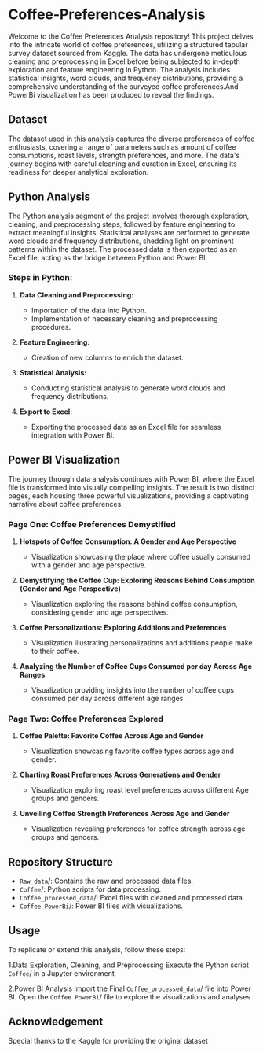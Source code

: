 # Coffee-Preferences-Analysis

Welcome to the Coffee Preferences Analysis repository! This project delves into the intricate world of coffee preferences, utilizing a structured tabular survey dataset sourced from Kaggle. The data has undergone meticulous cleaning and preprocessing in Excel before being subjected to in-depth exploration and feature engineering in Python. The analysis includes statistical insights, word clouds, and frequency distributions, providing a comprehensive understanding of the surveyed coffee preferences.And PowerBi visualization has been produced to reveal the findings.

## Dataset

The dataset used in this analysis captures the diverse preferences of coffee enthusiasts, covering a range of parameters such as amount of coffee consumptions, roast levels, strength preferences, and more. The data's journey begins with careful cleaning and curation in Excel, ensuring its readiness for deeper analytical exploration.

## Python Analysis

The Python analysis segment of the project involves thorough exploration, cleaning, and preprocessing steps, followed by feature engineering to extract meaningful insights. Statistical analyses are performed to generate word clouds and frequency distributions, shedding light on prominent patterns within the dataset. The processed data is then exported as an Excel file, acting as the bridge between Python and Power BI.

### Steps in Python:

1. **Data Cleaning and Preprocessing:**
   - Importation of the data into Python.
   - Implementation of necessary cleaning and preprocessing procedures.

2. **Feature Engineering:**
   - Creation of new columns to enrich the dataset.

3. **Statistical Analysis:**
   - Conducting statistical analysis to generate word clouds and frequency distributions.

4. **Export to Excel:**
   - Exporting the processed data as an Excel file for seamless integration with Power BI.

## Power BI Visualization

The journey through data analysis continues with Power BI, where the Excel file is transformed into visually compelling insights. The result is two distinct pages, each housing three powerful visualizations, providing a captivating narrative about coffee preferences.

### Page One: Coffee Preferences Demystified

1. **Hotspots of Coffee Consumption: A Gender and Age Perspective**
   - Visualization showcasing the place where coffee usually consumed with a gender and age perspective.

2. **Demystifying the Coffee Cup: Exploring Reasons Behind Consumption (Gender and Age Perspective)**
   - Visualization exploring the reasons behind coffee consumption, considering gender and age perspectives.

3. **Coffee Personalizations: Exploring Additions and Preferences**
   - Visualization illustrating personalizations and additions people make to their coffee.

4. **Analyzing the Number of Coffee Cups Consumed per day Across Age Ranges**
   - Visualization providing insights into the number of coffee cups consumed per day across different age ranges.

### Page Two: Coffee Preferences Explored

1. **Coffee Palette: Favorite Coffee Across Age and Gender**
   - Visualization showcasing favorite coffee types across age and gender.

2. **Charting Roast Preferences Across Generations and Gender**
   - Visualization exploring roast level preferences across different Age groups and genders.

3. **Unveiling Coffee Strength Preferences Across Age and Gender**
   - Visualization revealing preferences for coffee strength across age groups and genders.

## Repository Structure

-  `Raw_data`/: Contains the raw and processed data files.
-  `Coffee`/: Python scripts for data processing.
-  `Coffee_processed_data`/: Excel files with cleaned and processed data.
-  `Coffee PowerBi`/: Power BI files with visualizations.

## Usage

To replicate or extend this analysis, follow these steps:

1.Data Exploration, Cleaning, and Preprocessing Execute the Python script `Coffee`/ in a Jupyter environment

2.Power BI Analysis Import the Final `Coffee_processed_data`/ file into Power BI. Open the `Coffee PowerBi`/ file to explore the visualizations and analyses

## Acknowledgement
Special thanks to the Kaggle for providing the original dataset
